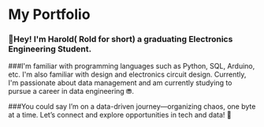 # My Portfolio

### 👋Hey! I'm Harold( Rold for short) a graduating Electronics Engineering Student. 

###I'm familiar with programming languages such as Python, SQL, Arduino, etc. I'm also familiar with design and electronics circuit design. Currently, I'm passionate about data management and am currently studying to pursue a career in data engineering ⛃.

###You could say I’m on a data-driven journey—organizing chaos, one byte at a time. Let’s connect and explore opportunities in tech and data! 🚀
